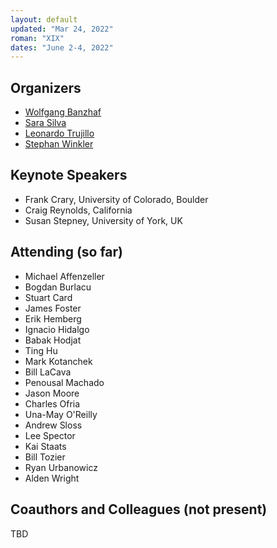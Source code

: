 ```yaml
---
layout: default
updated: "Mar 24, 2022"
roman: "XIX"
dates: "June 2-4, 2022"
---
```



## Organizers

- [Wolfgang Banzhaf](http://www.cse.msu.edu/~banzhafw/)
- [Sara Silva](https://ciencias.ulisboa.pt/en/perfil/sgsilva)
- [Leonardo Trujillo](https://www.researchgate.net/lab/Leonardo-Trujillo-Lab)
- [Stephan Winkler](http://bioinformatics.fh-hagenberg.at/site/index.php?id=36)



## Keynote Speakers

- Frank Crary, University of Colorado, Boulder
- Craig Reynolds, California
- Susan Stepney, University of York, UK

## Attending (so far)

- Michael Affenzeller
- Bogdan Burlacu
- Stuart Card
- James Foster
- Erik Hemberg
- Ignacio Hidalgo
- Babak Hodjat
- Ting Hu
- Mark Kotanchek
- Bill LaCava
- Penousal Machado
- Jason Moore
- Charles Ofria
- Una-May O'Reilly
- Andrew Sloss
- Lee Spector
- Kai Staats
- Bill Tozier
- Ryan Urbanowicz
- Alden Wright






## Coauthors and Colleagues (not present)

TBD
